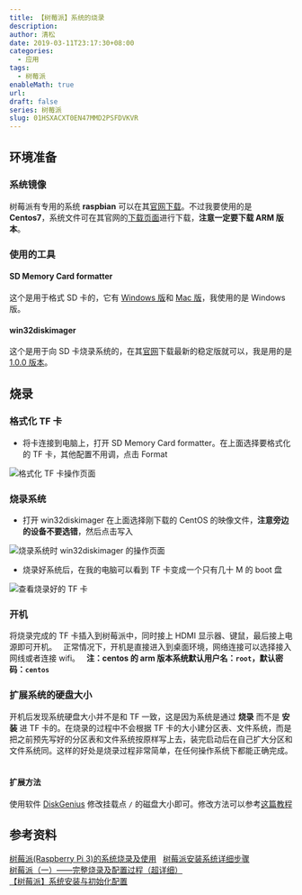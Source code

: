 ```yaml
---
title: 【树莓派】系统的烧录
description: 
author: 清松
date: 2019-03-11T23:17:30+08:00
categories:
  - 应用
tags:
  - 树莓派
enableMath: true
url: 
draft: false
series: 树莓派
slug: 01HSXACXT0EN47MMD2PSFDVKVR
---
```

## 环境准备

### 系统镜像

树莓派有专用的系统 **raspbian** 可以在其[官网下载](https://www.raspberrypi.org/downloads/raspbian/)。不过我要使用的是 **Centos7**，系统文件可在其官网的[下载页面](https://www.centos.org/download/)进行下载，**注意一定要下载 ARM 版本**。
### 使用的工具

#### SD Memory Card formatter

这个是用于格式 SD 卡的，它有 [Windows 版](https://www.sdcard.org/downloads/formatter/sd-memory-card-formatter-for-windows-download/)和 [Mac 版](https://www.sdcard.org/downloads/formatter/sd-memory-card-formatter-for-mac-download/)，我使用的是 Windows 版。
#### win32diskimager

这个是用于向 SD 卡烧录系统的，在其[官网](https://win32diskimager.download/)下载最新的稳定版就可以，我是用的是[1.0.0 版本](https://win32diskimager.download/Win32DiskImager-1.0.0-src.zip)。
## 烧录

### 格式化 TF 卡

- 将卡连接到电脑上，打开 SD Memory Card formatter。在上面选择要格式化的 TF 卡，其他配置不用调，点击 Format  

![格式化 TF 卡操作页面](https://raw.githubusercontent.com/coderqs/wiki_img/master/%E8%AE%BE%E5%A4%87/%E6%A0%91%E8%8E%93%E6%B4%BE/%E6%A0%BC%E5%BC%8F%E5%8C%96_TF_%E5%8D%A1%E6%93%8D%E4%BD%9C%E9%A1%B5%E9%9D%A2.PNG)
### 烧录系统

- 打开 win32diskimager 在上面选择刚下载的 CentOS 的映像文件，**注意旁边的设备不要选错**，然后点击写入  

![烧录系统时 win32diskimager 的操作页面](https://raw.githubusercontent.com/coderqs/wiki_img/master/%E8%AE%BE%E5%A4%87/%E6%A0%91%E8%8E%93%E6%B4%BE/%E7%83%A7%E5%BD%95%E7%B3%BB%E7%BB%9F%E6%97%B6_win32diskimager_%E7%9A%84%E6%93%8D%E4%BD%9C%E9%A1%B5%E9%9D%A2.PNG)
- 烧录好系统后，在我的电脑可以看到 TF 卡变成一个只有几十 M 的 boot 盘  

![查看烧录好的 TF 卡](https://raw.githubusercontent.com/coderqs/wiki_img/master/%E8%AE%BE%E5%A4%87/%E6%A0%91%E8%8E%93%E6%B4%BE/%E6%9F%A5%E7%9C%8B%E7%83%A7%E5%BD%95%E5%A5%BD%E7%9A%84_TF_%E5%8D%A1.PNG)
### 开机

将烧录完成的 TF 卡插入到树莓派中，同时接上 HDMI 显示器、键鼠，最后接上电源即可开机。  
正常情况下，开机是直接进入到桌面环境，网络连接可以选择接入网线或者连接 wifi。  
**注：centos 的 arm 版本系统默认用户名：`root`，默认密码：`centos`**
### 扩展系统的硬盘大小

开机后发现系统硬盘大小并不是和 TF 一致，这是因为系统是通过 **烧录** 而不是 **安装** 进 TF 卡的。在烧录的过程中不会根据 TF 卡的大小建分区表、文件系统，而是把之前预先写好的分区表和文件系统按原样写上去，装完启动后在自己扩大分区和文件系统同。这样的好处是烧录过程非常简单，在任何操作系统下都能正确完成。  

#### 扩展方法

使用软件 [DiskGenius](https://www.diskgenius.cn/download.php) 修改挂载点 `/` 的磁盘大小即可。修改方法可以参考[这篇教程](http://bbs.shumeipaiba.com/thread-26-1-1.html)

## 参考资料

[树莓派(Raspberry Pi 3)的系统烧录及使用](https://blog.csdn.net/weixin_41656968/article/details/79592624)   
[树莓派安装系统详细步骤](https://blog.csdn.net/qq_35379989/article/details/79050932)    
[树莓派（一）——完整烧录及配置过程（超详细）](https://blog.csdn.net/qq_29225913/article/details/100939347?utm_medium=distribute.pc_relevant.none-task-blog-BlogCommendFromMachineLearnPai2-1.channel_param&depth_1-utm_source=distribute.pc_relevant.none-task-blog-BlogCommendFromMachineLearnPai2-1.channel_param)    
[【树莓派】系统安装与初始化配置](https://jianger.space/pi-system-installation-and-initialization-configuration/)   